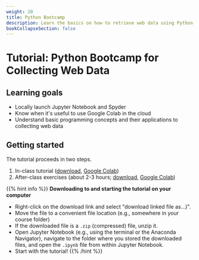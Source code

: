 ```yaml
---
weight: 20
title: Python Bootcamp
description: Learn the basics on how to retrieve web data using Python
bookCollapseSection: false
---
```


# Tutorial: Python Bootcamp for Collecting Web Data 

## Learning goals

* Locally launch Jupyter Notebook and Spyder
* Know when it's useful to use Google Colab in the cloud
* Understand basic programming concepts and their applications to collecting web data

## Getting started

The tutorial proceeds in two steps.

1. In-class tutorial ([download](python-bootcamp-in-class.ipynb), [Google Colab](https://colab.research.google.com/github/hannesdatta/course-odcm/blob/master/content/docs/tutorials/pythonbootcamp/python-bootcamp-in-class.ipynb))
2. After-class exercises (about 2-3 hours; [download](python-bootcamp.zip), [Google Colab](https://colab.research.google.com/github/hannesdatta/course-odcm/blob/master/content/docs/tutorials/pythonbootcamp/python-bootcamp.ipynb))
<!-- the zip file also includes the data they need for the last few exercises -->

{{% hint info %}}
__Downloading to and starting the tutorial on your computer__

- Right-click on the download link and select "download linked file as...)".
- Move the file to a convenient file location (e.g., somewhere in your course folder)
- If the downloaded file is a `.zip` (compressed) file, unzip it.
- Open Jupyter Notebook (e.g., using the terminal or the Anaconda Navigator), navigate to the folder where you stored the downloaded files, and open the `.ipynb` file from within Jupyter Notebook.
- Start with the tutorial!
{{% /hint %}}

<!--
- Enable you to write and execute simple code in Python
- Getting to know the Python interface
- Learn basic programming concepts
  - Loading packages
  - Variable assignment
  - Looping
  - String manipulations (e.g., `.replace`)
  - Regular expressions (`import re`)
  - Dictionaries (for JSON objects)
  - Arrays for looping through a list of text
  - Functions
  - Error handling (`try` and `except`)
- Reading from and writing to ASCII files (e.g., .txt, .csv)
- Know where to look for help (e.g., Stackoverflow)
- Understand benefits and drawbacks from a local setup (compared to a cloud-based setup)
- Get to know Jupyter Notebook and Spyder
  - Learn various ways to launch Jupyter Notebook and Spyder (command prompt, Navigator), and find your working directory & files
  - Learn about the differences between Jupyter Notebook and Spyder, and when to use what
  - Jupyter Notebook specifics: Learn about markdown cells vs. code cells, and how to execute those
  - Spyder specifics: Code execution
  - Open files downloaded from the internet (e.g., `.ipynb`, `.py`)

## Getting started

If you haven't done so, please install the [required software](../software).

The tutorial proceeds in three steps.


1. Get familiar with Jupyter Notebook (about 30 minutes)
    - [Re-watch this YouTube video](https://www.youtube.com/watch?v=HW29067qVWk)
3. Work through this notebook with additional material (about 2-3 hours)
    - Either [download the tutorial](python-bootcamp.zip) (right-click, download linked file as...). Then, open the file in Jupyter Notebook and start the tutorial!
    - Alternatively, open the workbook in [Google Colab](https://colab.research.google.com/github/hannesdatta/course-odcm/blob/master/content/docs/tutorials/pythonbootcamp/python-bootcamp.ipynb). <!-- the zip file also includes the data they need for the last few exercises -->

<!--
{{< hint info >}}
__Missed the livestream?__

Head over to Hannes' [YouTube channel](https://youtube.com/c/hannesdatta) for recordings, and check the course's module section for any links to the material that has been created (e.g., code, working docs, etc.).
-->

<!--

### Step 2) Get to know Jupyter Notebook

Jupyter Notebook is a handy tool popular for teaching Python. Wonder why? [Read about it here](https://jupyter4edu.github.io/jupyter-edu-book/), and continue to watch the tutorial video below.

[![Jupyter Notebooks Walkthrough](https://img.youtube.com/vi/HW29067qVWk/0.jpg)](https://www.youtube.com/watch?v=HW29067qVWk)

{{< hint info >}}
**Tips**

- You do not need to understand all the code that is shown in the notebook (0:47; 18:02; 22:48).
- If you followed step 1 above, you should have already installed Jupyter Notebook (2:47).

{{< /hint >}}
-->